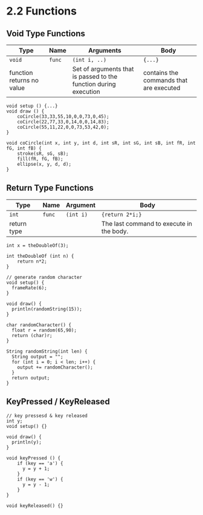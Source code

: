 # 2.2 Functions

## Void Type Functions

| Type                      | Name   | Arguments                                                        | Body                                    |
| ------------------------- | ------ | ---------------------------------------------------------------- | --------------------------------------- |
| `void`                    | `func` | `(int i, ..)`                                                    | `{...}`                                 |
| function returns no value |        | Set of arguments that is passed to the function during execution | contains the commands that are executed |

```processing
void setup () {...}
void draw () {
    coCircle(33,33,55,10,0,0,73,0,45);
    coCircle(22,77,33,0,14,0,0,14,83);
    coCircle(55,11,22,0,0,73,53,42,0);
}

void coCircle(int x, int y, int d, int sR, int sG, int sB, int fR, int fG, int fB) {
    stroke(sR, sG, sB);
    fill(fR, fG, fB);
    ellipse(x, y, d, d);
}
```

## Return Type Functions

| Type        | Name   | Argument  | Body                                     |
| ----------- | ------ | --------- | ---------------------------------------- |
| `int`       | `func` | `(int i)` | `{return 2*i;}`                          |
| return type |        |           | The last command to execute in the body. |

```processing
int x = theDoubleOf(3);

int theDoubleOf (int n) {
    return n*2;
}
```

```processing
// generate random character
void setup() {
  frameRate(6);
}

void draw() {
  println(randomString(15));
}

char randomCharacter() {
  float r = random(65,90);
  return (char)r;
}

String randomString(int len) {
  String output = "";
  for (int i = 0; i < len; i++) {
    output += randomCharacter();
  }
  return output;
}
```

## KeyPressed / KeyReleased

```processing
// key pressesd & key released
int y;
void setup() {}

void draw() {
  println(y);
}

void keyPressed () {
    if (key == 'a') {
      y = y + 1;
    }
    if (key == 'w') {
      y = y - 1;
    }
}

void keyReleased() {}
```
